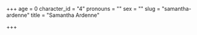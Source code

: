 +++
age = 0
character_id = "4"
pronouns = ""
sex = ""
slug = "samantha-ardenne"
title = "Samantha Ardenne"

+++


